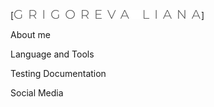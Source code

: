 [![Header](https://github.com/Maromi1/Maromi1/blob/main/assets/GRIGOREVA%20LIANA_free-file.png)]

About me

Language and Tools

Testing Documentation

Social Media
